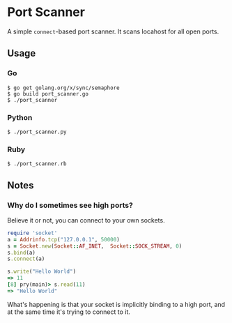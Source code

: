 # Port Scanner

A simple `connect`-based port scanner. It scans locahost for all open ports.

## Usage

### Go

	$ go get golang.org/x/sync/semaphore
	$ go build port_scanner.go
	$ ./port_scanner

### Python

	$ ./port_scanner.py

### Ruby

	$ ./port_scanner.rb

## Notes

### Why do I sometimes see high ports?

Believe it or not, you can connect to your own sockets.

```ruby
require 'socket'
a = Addrinfo.tcp("127.0.0.1", 50000)
s = Socket.new(Socket::AF_INET,  Socket::SOCK_STREAM, 0)
s.bind(a)
s.connect(a)

s.write("Hello World")
=> 11
[8] pry(main)> s.read(11)
=> "Hello World"
```

What's happening is that your socket is implicitly binding to a high port, and at the same time it's trying to connect to it.

